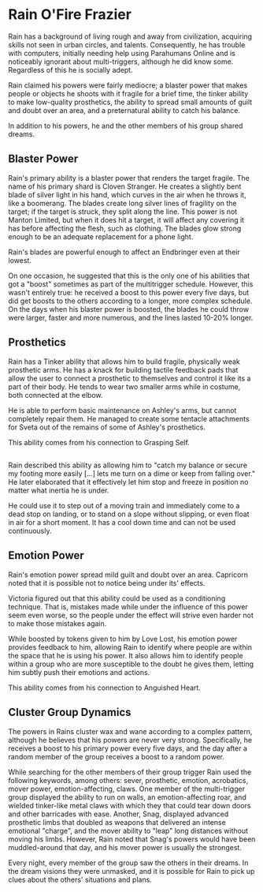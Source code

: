 # Rain O'Fire Frazier
Rain has a background of living rough and away from civilization, acquiring skills not seen in urban circles, and talents. Consequently, he has trouble with computers, initially needing help using Parahumans Online and is noticeably ignorant about multi-triggers, although he did know some. Regardless of this he is socially adept.

Rain claimed his powers were fairly mediocre; a blaster power that makes people or objects he shoots with it fragile for a brief time, the tinker ability to make low-quality prosthetics, the ability to spread small amounts of guilt and doubt over an area, and a preternatural ability to catch his balance.

In addition to his powers, he and the other members of his group shared dreams.

## Blaster Power
Rain's primary ability is a blaster power that renders the target fragile. The name of his primary shard is Cloven Stranger. He creates a slightly bent blade of silver light in his hand, which curves in the air when he throws it, like a boomerang. The blades create long silver lines of fragility on the target; if the target is struck, they split along the line. This power is not Manton Limited, but when it does hit a target, it will affect any covering it has before affecting the flesh, such as clothing. The blades glow strong enough to be an adequate replacement for a phone light.

Rain's blades are powerful enough to affect an Endbringer even at their lowest.

On one occasion, he suggested that this is the only one of his abilities that got a "boost" sometimes as part of the multitrigger schedule. However, this wasn't entirely true: he received a boost to this power every five days, but did get boosts to the others according to a longer, more complex schedule. On the days when his blaster power is boosted, the blades he could throw were larger, faster and more numerous, and the lines lasted 10-20% longer.

## Prosthetics
Rain has a Tinker ability that allows him to build fragile, physically weak prosthetic arms. He has a knack for building tactile feedback pads that allow the user to connect a prosthetic to themselves and control it like its a part of their body. He tends to wear two smaller arms while in costume, both connected at the elbow.

He is able to perform basic maintenance on Ashley's arms, but cannot completely repair them. He managed to create some tentacle attachments for Sveta out of the remains of some of Ashley's prosthetics.

This ability comes from his connection to Grasping Self.

## 
Rain described this ability as allowing him to "catch my balance or secure my footing more easily [...] lets me turn on a dime or keep from falling over." He later elaborated that it effectively let him stop and freeze in position no matter what inertia he is under.

He could use it to step out of a moving train and immediately come to a dead stop on landing, or to stand on a slope without slipping, or even float in air for a short moment. It has a cool down time and can not be used continuously.

## Emotion Power
Rain's emotion power spread mild guilt and doubt over an area. Capricorn noted that it is possible not to notice being under its' effects.

Victoria figured out that this ability could be used as a conditioning technique. That is, mistakes made while under the influence of this power seem even worse, so the people under the effect will strive even harder not to make those mistakes again.

While boosted by tokens given to him by Love Lost, his emotion power provides feedback to him, allowing Rain to identify where people are within the space that he is using his power. It also allows him to identify people within a group who are more susceptible to the doubt he gives them, letting him subtly push their emotions and actions.

This ability comes from his connection to Anguished Heart.

## Cluster Group Dynamics
The powers in Rains cluster wax and wane according to a complex pattern, although he believes that his powers are never very strong. Specifically, he receives a boost to his primary power every five days, and the day after a random member of the group receives a boost to a random power.

While searching for the other members of their group trigger Rain used the following keywords, among others: sever, prosthetic, emotion, acrobatics, mover power, emotion-affecting, claws. One member of the multi-trigger group displayed the ability to run on walls, an emotion-affecting roar, and wielded tinker-like metal claws with which they that could tear down doors and other barricades with ease. Another, Snag, displayed advanced prosthetic limbs that doubled as weapons that delivered an intense emotional "charge", and the mover ability to "leap" long distances without moving his limbs. However, Rain noted that Snag's powers would have been muddled-around that day, and his mover power is usually the strongest.

Every night, every member of the group saw the others in their dreams. In the dream visions they were unmasked, and it is possible for Rain to pick up clues about the others' situations and plans.
